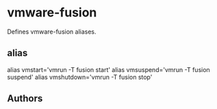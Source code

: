 vmware-fusion
========

Defines vmware-fusion aliases.

alias
-------
alias vmstart='vmrun -T fusion start'
alias vmsuspend='vmrun -T fusion suspend'
alias vmshutdown='vmrun -T fusion stop'

Authors
-------

